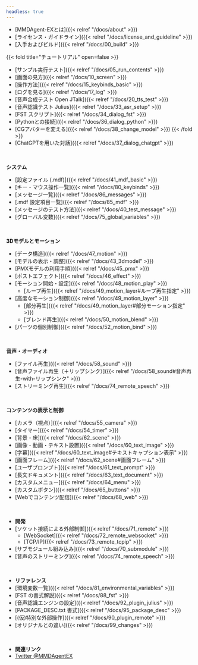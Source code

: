 ```yaml
---
headless: true
---
```


- [MMDAgent-EXとは]({{< relref "/docs/about" >}})
- [ライセンス・ガイドライン]({{< relref "/docs/license_and_guideline" >}})
- [入手およびビルド]({{< relref "/docs/00_build" >}})

{{< fold title="チュートリアル" open=false >}}
- [サンプル実行テスト]({{< relref "/docs/05_run_contents" >}})
- [画面の見方]({{< relref "/docs/10_screen" >}})
- [操作方法]({{< relref "/docs/15_keybinds_basic" >}})
- [ログを見る]({{< relref "/docs/17_log" >}})
- [音声合成テスト Open JTalk]({{< relref "/docs/20_tts_test" >}})
- [音声認識テスト Julius]({{< relref "/docs/33_asr_setup" >}})
- [FST スクリプト]({{< relref "/docs/34_dialog_fst" >}})
- [Pythonとの接続]({{< relref "/docs/36_dialog_python" >}})
- [CGアバターを変える]({{< relref "/docs/38_change_model" >}})
{{< /fold >}}
- [ChatGPTを用いた対話]({{< relref "/docs/37_dialog_chatgpt" >}})

<br />

**システム**

- [設定ファイル (.mdf)]({{< relref "/docs/41_mdf_basic" >}})
- [キー・マウス操作一覧]({{< relref "/docs/80_keybinds" >}})
- [メッセージ一覧]({{< relref "/docs/86_messages" >}})
- [.mdf 設定項目一覧]({{< relref "/docs/85_mdf" >}})
- [メッセージのテスト方法]({{< relref "/docs/40_test_message" >}})
- [グローバル変数]({{< relref "/docs/75_global_variables" >}})

<br />

**3Dモデルとモーション**

- [データ構造]({{< relref "/docs/47_motion" >}})
- [モデルの表示・調整]({{< relref "/docs/43_3dmodel" >}})
- [PMXモデルの利用手順]({{< relref "/docs/45_pmx" >}})
- [ポストエフェクト]({{< relref "/docs/46_effect" >}})
- [モーション開始・設定]({{< relref "/docs/48_motion_play" >}})
  - [ループ再生]({{< relref "/docs/49_motion_layer#ループ再生指定" >}})
- [高度なモーション制御]({{< relref "/docs/49_motion_layer" >}})
  - [部分再生]({{< relref "/docs/49_motion_layer#部分モーション指定" >}})
  - [ブレンド再生]({{< relref "/docs/50_motion_blend" >}})
- [パーツの個別制御]({{< relref "/docs/52_motion_bind" >}})

<br />

**音声・オーディオ**

- [ファイル再生]({{< relref "/docs/58_sound" >}})
- [音声ファイル再生（＋リップシンク）]({{< relref "/docs/58_sound#音声再生-with-リップシンク" >}})
- [ストリーミング再生]({{< relref "/docs/74_remote_speech" >}})

<br />

**コンテンツの表示と制御**

- [カメラ（視点）]({{< relref "/docs/55_camera" >}})
- [タイマー]({{< relref "/docs/54_timer" >}})
- [背景・床]({{< relref "/docs/62_scene" >}})
- [画像・動画・テキスト設置]({{< relref "/docs/60_text_image" >}})
- [字幕]({{< relref "/docs/60_text_image#テキストキャプション表示" >}})
- [画面フレーム]({{< relref "/docs/62_scene#画面フレーム" >}})
- [ユーザプロンプト]({{< relref "/docs/61_text_prompt" >}})
- [長文ドキュメント]({{< relref "/docs/63_text_document" >}})
- [カスタムメニュー]({{< relref "/docs/64_menu" >}})
- [カスタムボタン]({{< relref "/docs/65_buttons" >}})
- [Webでコンテンツ配信]({{< relref "/docs/68_web" >}})
<br />

- **開発**
- [ソケット接続による外部制御]({{< relref "/docs/71_remote" >}})
  - [WebSocket]({{< relref "/docs/72_remote_websocket" >}})
  - [TCP/IP]({{< relref "/docs/73_remote_tcpip" >}})
- [サブモジュール組み込み]({{< relref "/docs/70_submodule" >}})
- [音声のストリーミング]({{< relref "/docs/74_remote_speech" >}})
<br />

- **リファレンス**
- [環境変数一覧]({{< relref "/docs/81_environmental_variables" >}})
- [FST の書式解説]({{< relref "/docs/88_fst" >}})
- [音声認識エンジンの設定]({{< relref "/docs/92_plugin_julius" >}})
- [PACKAGE_DESC.txt 書式]({{< relref "/docs/95_package_desc" >}})
- [(仮)特別な外部操作]({{< relref "/docs/90_plugin_remote" >}})
- [オリジナルとの違い]({{< relref "/docs/99_changes" >}})
<br />

- **関連リンク**
- [Twitter @MMDAgentEX](https://twitter.com/MMDAgentEX)